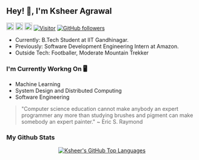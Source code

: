<h2>Hey! 👋, I'm Ksheer Agrawal </h2>

<a href="mailto:ksheeragrawal@gmail.com"> <img src="https://img.shields.io/badge/Gmail-D14836?style=for-the-badge&logo=gmail&logoColor=white" height="20"></a> <a href="https://www.linkedin.com/in/ksheer-sagar-agrawal-8973851b8/"> <img src="https://img.shields.io/badge/LinkedIn-0077B5?style=for-the-badge&logo=linkedin&logoColor=white" height="20"></a> <a href="https://ksheersagaragrawal.github.io/"> <img src="https://img.shields.io/badge/Portfolio-YourColor?style=for-the-badge&logo=your-logo&logoColor=white" height="20"></a>
[![Visitor](https://visitor-badge.laobi.icu/badge?page_id=ksheersagaragrawal.76050795)](https://github.com/ksheersagaragrawal) [![GitHub followers](https://img.shields.io/github/followers/ksheersagaragrawal.svg?style=social&label=Follow)](https://github.com/ksheersagaragrawal?tab=followers)


- Currently: B.Tech Student at IIT Gandhinagar. 
- Previously: Software Development Engineering Intern at Amazon.
- Outside Tech: Footballer, Moderate Mountain Trekker

<h3>I'm Currently Workng On 🖥️ </h3>

- Machine Learning
- System Design and Distributed Computing
- Software Engineering

> "Computer science education cannot make anybody an expert programmer any more than studying brushes and pigment can make somebody an expert painter."
> ~ Eric S. Raymond



<h3>My Github Stats</h3>
<p align="center">  
  <a href="https://github.com/ksheersagaragrawal/">
    <img align="center" src="https://github-readme-stats.vercel.app/api/top-langs/?username=ksheersagaragrawal&layout=compact&langs_count=8&locale=en&exclude_repo=CMTT-LID" alt="Ksheer's GitHub Top Languages"/>
  </a>
</p>
  



